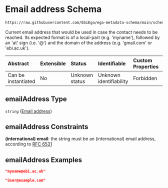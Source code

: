 # Email address Schema

```txt
https://raw.githubusercontent.com/EbiEga/ega-metadata-schema/main/schemas/EGA.common-definitions.json#/$defs/contactDetails/properties/emailAddress
```

Current email address that would be used in case the contact needs to be reached. Its expected format is of a local-part (e.g. 'myname'), followed by an 'at' sign (i.e. '@') and the domain of the address (e.g. 'gmail.com' or 'ebi.ac.uk').

| Abstract            | Extensible | Status         | Identifiable            | Custom Properties | Additional Properties | Access Restrictions | Defined In                                                                                           |
| :------------------ | :--------- | :------------- | :---------------------- | :---------------- | :-------------------- | :------------------ | :--------------------------------------------------------------------------------------------------- |
| Can be instantiated | No         | Unknown status | Unknown identifiability | Forbidden         | Allowed               | none                | [EGA.common-definitions.json\*](../../../schemas/EGA.common-definitions.json "open original schema") |

## emailAddress Type

`string` ([Email address](ega-4-defs-contact-details-properties-email-address.md))

## emailAddress Constraints

**(international) email**: the string must be an (international) email address, according to [RFC 6531](https://tools.ietf.org/html/rfc6531 "check the specification")

## emailAddress Examples

```json
"myname@ebi.ac.uk"
```

```json
"üser@example.com"
```

